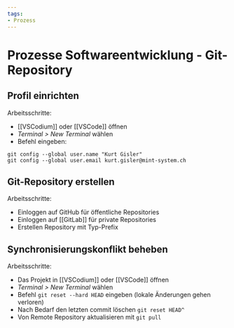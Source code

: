 ```yaml
---
tags:
- Prozess
---
```

# Prozesse Softwareentwicklung - Git-Repository

## Profil einrichten

Arbeitsschritte:
* [[VSCodium]] oder [[VSCode]] öffnen
* *Terminal > New Terminal* wählen
* Befehl eingeben:

```console
git config --global user.name "Kurt Gisler"
git config --global user.email kurt.gisler@mint-system.ch
```

## Git-Repository erstellen

Arbeitsschritte:
* Einloggen auf GitHub für öffentliche Repositories
* Einloggen auf [[GitLab]] für private Repositories
* Erstellen Repository mit Typ-Prefix

## Synchronisierungskonflikt beheben

Arbeitsschritte:
* Das Projekt in [[VSCodium]] oder [[VSCode]] öffnen
* *Terminal > New Terminal* wählen
* Befehl `git reset --hard HEAD` eingeben (lokale Änderungen gehen verloren)
* Nach Bedarf den letzten commit löschen `git reset HEAD^`
* Von Remote Repository aktualisieren mit `git pull`